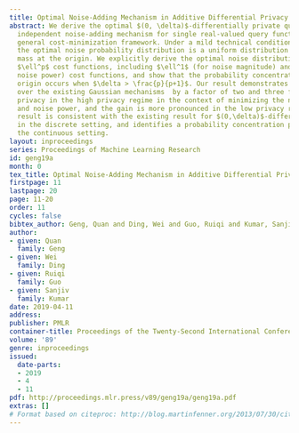 ```yaml
---
title: Optimal Noise-Adding Mechanism in Additive Differential Privacy
abstract: We derive the optimal $(0, \delta)$-differentially private query-output
  independent noise-adding mechanism for single real-valued query function under a
  general cost-minimization framework. Under a mild technical condition, we show that
  the optimal noise probability distribution is a uniform distribution with a probability
  mass at the origin. We explicitly derive the optimal noise distribution for general
  $\ell^p$ cost functions, including $\ell^1$ (for noise magnitude) and $\ell^2$ (for
  noise power) cost functions, and show that the probability concentration on the
  origin occurs when $\delta > \frac{p}{p+1}$. Our result demonstrates an improvement
  over the existing Gaussian mechanisms  by a factor of two and three for $(0,\delta)$-differential
  privacy in the high privacy regime in the context of minimizing the noise magnitude
  and noise power, and the gain is more pronounced in the low privacy regime. Our
  result is consistent with the existing result for $(0,\delta)$-differential privacy
  in the discrete setting, and identifies a probability concentration phenomenon in
  the continuous setting.
layout: inproceedings
series: Proceedings of Machine Learning Research
id: geng19a
month: 0
tex_title: Optimal Noise-Adding Mechanism in Additive Differential Privacy
firstpage: 11
lastpage: 20
page: 11-20
order: 11
cycles: false
bibtex_author: Geng, Quan and Ding, Wei and Guo, Ruiqi and Kumar, Sanjiv
author:
- given: Quan
  family: Geng
- given: Wei
  family: Ding
- given: Ruiqi
  family: Guo
- given: Sanjiv
  family: Kumar
date: 2019-04-11
address: 
publisher: PMLR
container-title: Proceedings of the Twenty-Second International Conference on Artificial Intelligence and Statistics
volume: '89'
genre: inproceedings
issued:
  date-parts:
  - 2019
  - 4
  - 11
pdf: http://proceedings.mlr.press/v89/geng19a/geng19a.pdf
extras: []
# Format based on citeproc: http://blog.martinfenner.org/2013/07/30/citeproc-yaml-for-bibliographies/
---
```

